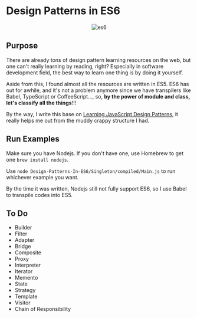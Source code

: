 # Design Patterns in ES6
<div align="center">
  <img src="https://dl.dropboxusercontent.com/u/1412100/es6.jpg" alt="es6" />
</div>

## Purpose
There are already tons of design pattern learning resources on the web, but one can't really learning by reading, right? Especially in software development field, the best way to learn one thing is by doing it yourself.

Aside from this, I found almost all the resources are written in ES5. ES6 has out for awhile, and it's not a problem anymore since we have transpilers like Babel, TypeScript or CoffeeScript..., so, **by the power of module and class, let's classify all the things**!!!

By the way, I write this base on [Learning JavaScript Design Patterns](https://github.com/addyosmani/essential-js-design-patterns), it really helps me out from the muddy crappy structure I had.

## Run Examples
Make sure you have Nodejs. If you don't have one, use Homebrew to get one `brew install nodejs`.

Use `node Design-Patterns-In-ES6/Singleton/compiled/Main.js` to run whichever example you want.

By the time it was written, Nodejs still not fully support ES6, so I use Babel to transpile codes into ES5.  

## To Do
* Builder
* Filter
* Adapter
* Bridge
* Composite
* Proxy
* Interpreter
* Iterator
* Memento
* State
* Strategy
* Template
* Visitor
* Chain of Responsibility

